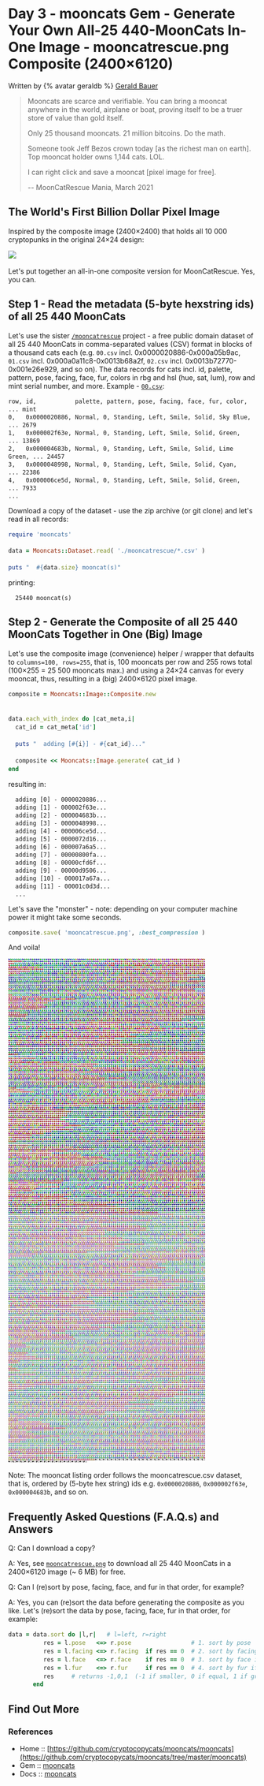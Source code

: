 # Day 3 - mooncats Gem - Generate Your Own All-25 440-MoonCats In-One Image - mooncatrescue.png Composite (2400×6120)


Written by {% avatar geraldb %} [Gerald Bauer](https://github.com/geraldb)



> Mooncats are scarce and verifiable.
> You can bring a mooncat anywhere in the world, airplane or boat,
> proving itself to be a truer store of value than gold itself.
>
> Only 25 thousand mooncats. 21 million bitcoins. Do the math.
>
> Someone took Jeff Bezos crown today [as the richest man on earth].
> Top mooncat holder owns 1,144 cats. LOL.
>
> I can right click and save a mooncat [pixel image for free].
>
> -- MoonCatRescue Mania, March 2021



## The World's First Billion Dollar Pixel Image

Inspired by the composite image (2400×2400) that holds all 10 000 cryptopunks
in the original 24×24 design:

![](https://github.com/cryptopunksnotdead/awesome-cryptopunks-bubble/raw/master/i/punks-zoom.png)



Let's put together an all-in-one composite version for MoonCatRescue.
Yes, you can.



## Step 1 - Read the metadata (5-byte hexstring ids) of all 25 440 MoonCats


Let's use the sister [`/mooncatrescue`](https://github.com/cryptocopycats/mooncatrescue) project - a free public domain
dataset of all 25 440 MoonCats
in comma-separated values (CSV) format
in blocks of a thousand cats each
(e.g.
`00.csv` incl. 0x0000020886-0x000a05b9ac,
`01.csv` incl. 0x000a0a11c8-0x0013b68a2f,
`02.csv` incl. 0x0013b72770-0x001e26e929,
and so on).
The data records for cats
incl. id, palette, pattern, pose, facing, face, fur, colors in rbg and hsl (hue, sat, lum), row and mint serial number,
and more.
Example - [`00.csv`](https://github.com/cryptocopycats/mooncatrescue/blob/master/00.csv):


```
row, id,           palette, pattern, pose, facing, face, fur, color,    ... mint
0,   0x0000020886, Normal, 0, Standing, Left, Smile, Solid, Sky Blue,   ... 2679
1,   0x000002f63e, Normal, 0, Standing, Left, Smile, Solid, Green,      ... 13869
2,   0x000004683b, Normal, 0, Standing, Left, Smile, Solid, Lime Green, ... 24457
3,   0x0000048998, Normal, 0, Standing, Left, Smile, Solid, Cyan,       ... 22386
4,   0x000006ce5d, Normal, 0, Standing, Left, Smile, Solid, Green,      ... 7933
...
```


Download a copy of the dataset - use the zip archive (or git clone)
and let's read in all records:


``` ruby
require 'mooncats'

data = Mooncats::Dataset.read( './mooncatrescue/*.csv' )

puts "  #{data.size} mooncat(s)"
```

printing:

```
  25440 mooncat(s)
```



## Step 2 - Generate the Composite of all 25 440 MoonCats Together in One (Big) Image

Let's use the composite image (convenience) helper / wrapper
that defaults to `columns=100, rows=255`, that is,
100 mooncats per row and 255 rows total (100×255 = 25 500 mooncats max.)
and using a 24×24 canvas for every mooncat, thus,
resulting in a (big) 2400×6120 pixel image.


``` ruby
composite = Mooncats::Image::Composite.new


data.each_with_index do |cat_meta,i|
  cat_id = cat_meta['id']

  puts "  adding [#{i}] - #{cat_id}..."

  composite << Mooncats::Image.generate( cat_id )
end
```

resulting in:

```
  adding [0] - 0000020886...
  adding [1] - 000002f63e...
  adding [2] - 000004683b...
  adding [3] - 0000048998...
  adding [4] - 000006ce5d...
  adding [5] - 0000072d16...
  adding [6] - 000007a6a5...
  adding [7] - 00000800fa...
  adding [8] - 00000cfd6f...
  adding [9] - 00000d9506...
  adding [10] - 000017a67a...
  adding [11] - 00001c0d3d...
  ...
```


Let's save the "monster" - note: depending on your computer machine power it might take some seconds.

``` ruby
composite.save( 'mooncatrescue.png', :best_compression )
```


And voila!

![](https://github.com/cryptocopycats/awesome-mooncatrescue-bubble/raw/master/i/mooncatrescue-zoom.png)



Note: The mooncat listing order follows the mooncatrescue.csv dataset, that is, ordered by (5-byte hex string) ids e.g. `0x0000020886`, `0x000002f63e`, `0x000004683b`, and so on.






## Frequently Asked Questions (F.A.Q.s) and Answers

Q: Can I download a copy?

A: Yes, see [`mooncatrescue.png`](https://github.com/cryptocopycats/awesome-mooncatrescue-bubble/blob/master/i/mooncatrescue.png) to download all 25 440 MoonCats in a 2400×6120 image (~ 6 MB) for free.


Q: Can I (re)sort by pose, facing, face, and fur in that order, for example?

A: Yes, you can (re)sort the data before generating the composite
as you like.
Let's (re)sort the data
by pose, facing, face, fur in that order, for example:

``` ruby
data = data.sort do |l,r|   # l=left, r=right
          res = l.pose   <=> r.pose                 # 1. sort by pose
          res = l.facing <=> r.facing  if res == 0  # 2. sort by facing if pose is equal (0)
          res = l.face   <=> r.face    if res == 0  # 3. sort by face if facing is equal (0) too
          res = l.fur    <=> r.fur     if res == 0  # 4. sort by fur if face is equal (0) too
          res     # returns -1,0,1  (-1 if smaller, 0 if equal, 1 if greater)
       end
```



## Find Out More

### References

- Home :: [https://github.com/cryptocopycats/mooncats/mooncats](https://github.com/cryptocopycats/mooncats/tree/master/mooncats)
- Gem :: [mooncats](https://rubygems.org/gems/mooncats)
- Docs :: [mooncats](http://rubydoc.info/gems/mooncats)

